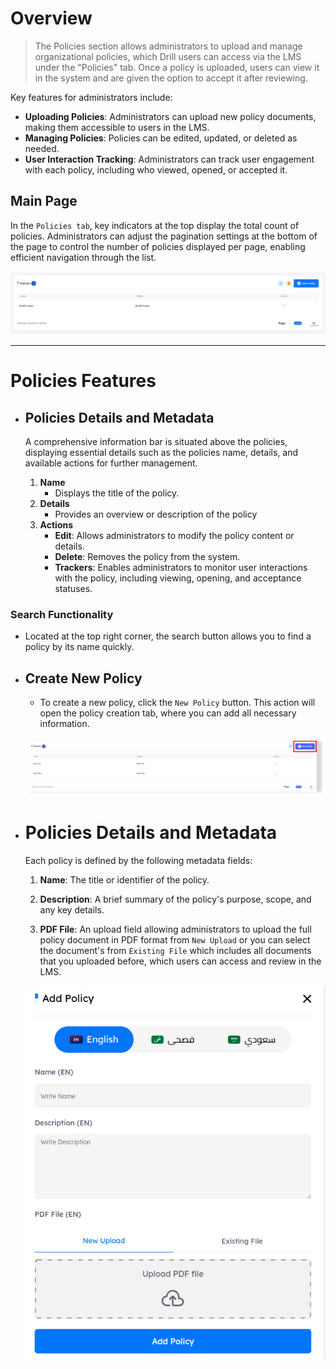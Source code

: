 # Overview
> The Policies section allows administrators to upload and manage organizational policies, which Drill users can access via the LMS under the "Policies" tab. Once a policy is uploaded, users can view it in the system and are given the option to accept it after reviewing.

Key features for administrators include:

- **Uploading Policies**: Administrators can upload new policy documents, making them accessible to users in the LMS.
- **Managing Policies**: Policies can be edited, updated, or deleted as needed.
- **User Interaction Tracking**: Administrators can track user engagement with each policy, including who viewed, opened, or accepted it.

## Main Page

In the `Policies tab`, key indicators at the top display the total count of policies. Administrators can adjust the pagination settings at the bottom of the page to control the number of policies displayed per page, enabling efficient navigation through the list.

![Drill-Phish policies main!](../../assets/drill/policies/main.png "Drill-Phish policies main")

---

# Policies Features

- ## Policies Details and Metadata

    A comprehensive information bar is situated above the policies, displaying essential details such as the policies name, details, and available actions for further management.

    1. **Name**
        - Displays the title of the policy.
    2. **Details**
        - Provides an overview or description of the policy
    3. **Actions**
        - **Edit**: Allows administrators to modify the policy content or details.
        - **Delete**: Removes the policy from the system.
        - **Trackers**: Enables administrators to monitor user interactions with the policy, including viewing, opening, and acceptance statuses.

### Search Functionality

- Located at the top right corner, the search button allows you to find a policy by its name quickly.

- ## Create New Policy

    - To create a new policy, click the `New Policy` button. This action will open the policy creation tab, where you can add all necessary information.

    ![Drill-Phish policies new button!](../../assets/drill/policies/new_policy_button.png "Drill-Phish policies new button")
    
- # Policies Details and Metadata 
    Each policy is defined by the following metadata fields: 

    1. **Name**: The title or identifier of the policy.

    2. **Description**: A brief summary of the policy's purpose, scope, and any key details. 

    3. **PDF File**: An upload field allowing administrators to upload the full policy document in PDF format from `New Upload` or you can select the document's from `Existing File` which includes all documents that you uploaded before, which users can access and review in the LMS.

    ![Drill-Phish policies add new configurations!](../../assets/drill/policies/new_configurations.png "Drill-Phish policies add new configurations")

